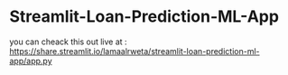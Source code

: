 # Streamlit-Loan-Prediction-ML-App

you can cheack this out live at : https://share.streamlit.io/lamaalrweta/streamlit-loan-prediction-ml-app/app.py
